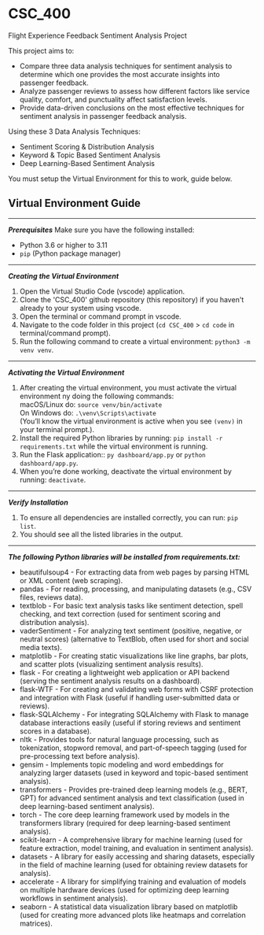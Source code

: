 # CSC_400
Flight Experience Feedback Sentiment Analysis Project

This project aims to:

- Compare three data analysis techniques for sentiment analysis to determine which one provides the most accurate insights into passenger feedback.
- Analyze passenger reviews to assess how different factors like service quality, comfort, and punctuality affect satisfaction levels.
- Provide data-driven conclusions on the most effective techniques for sentiment analysis in passenger feedback analysis.

Using these 3 Data Analysis Techniques:

- Sentiment Scoring & Distribution Analysis
- Keyword & Topic Based Sentiment Analysis
- Deep Learning-Based Sentiment Analysis

You must setup the Virtual Environment for this to work, guide below.

## Virtual Environment Guide
__________________________________________________________________________________________________________________________________
*****Prerequisites*****
Make sure you have the following installed:
- Python 3.6 or higher to 3.11
- `pip` (Python package manager)
__________________________________________________________________________________________________________________________________
*****Creating the Virtual Environment*****
1. Open the Virtual Studio Code (vscode) application.
2. Clone the 'CSC_400' github repository (this repository) if you haven't already to your system using vscode.
3. Open the terminal or command prompt in vscode.
4. Navigate to the code folder in this project (`cd CSC_400` > `cd code` in terminal/command prompt).
5. Run the following command to create a virtual environment: `python3 -m venv venv`.
__________________________________________________________________________________________________________________________________
*****Activating the Virtual Environment*****
1. After creating the virtual environment, you must activate the virtual environment ny doing the following commands: <br />
   macOS/Linux do: `source venv/bin/activate`<br />
   On Windows do: `.\venv\Scripts\activate`<br />
   (You’ll know the virtual environment is active when you see `(venv)` in your terminal prompt.).<br />
2. Install the required Python libraries by running: `pip install -r requirements.txt` while the virtual environment is running.
3. Run the Flask application:: `py dashboard/app.py` or `python dashboard/app.py`.
4. When you’re done working, deactivate the virtual environment by running: `deactivate`.
__________________________________________________________________________________________________________________________________
*****Verify Installation*****
1. To ensure all dependencies are installed correctly, you can run: `pip list`.
2. You should see all the listed libraries in the output.
__________________________________________________________________________________________________________________________________
*****The following Python libraries will be installed from requirements.txt:*****
- beautifulsoup4 - For extracting data from web pages by parsing HTML or XML content (web scraping).
- pandas - For reading, processing, and manipulating datasets (e.g., CSV files, reviews data).
- textblob - For basic text analysis tasks like sentiment detection, spell checking, and text correction (used for sentiment scoring and distribution analysis).
- vaderSentiment - For analyzing text sentiment (positive, negative, or neutral scores) (alternative to TextBlob, often used for short and social media texts).
- matplotlib - For creating static visualizations like line graphs, bar plots, and scatter plots (visualizing sentiment analysis results).
- flask - For creating a lightweight web application or API backend (serving the sentiment analysis results on a dashboard).
- flask-WTF - For creating and validating web forms with CSRF protection and integration with Flask (useful if handling user-submitted data or reviews).
- flask-SQLAlchemy - For integrating SQLAlchemy with Flask to manage database interactions easily (useful if storing reviews and sentiment scores in a database).
- nltk - Provides tools for natural language processing, such as tokenization, stopword removal, and part-of-speech tagging (used for pre-processing text before analysis).
- gensim - Implements topic modeling and word embeddings for analyzing larger datasets (used in keyword and topic-based sentiment analysis).
- transformers - Provides pre-trained deep learning models (e.g., BERT, GPT) for advanced sentiment analysis and text classification (used in deep learning-based sentiment analysis).
- torch - The core deep learning framework used by models in the transformers library (required for deep learning-based sentiment analysis).
- scikit-learn - A comprehensive library for machine learning (used for feature extraction, model training, and evaluation in sentiment analysis).
- datasets - A library for easily accessing and sharing datasets, especially in the field of machine learning (used for obtaining review datasets for analysis).
- accelerate - A library for simplifying training and evaluation of models on multiple hardware devices (used for optimizing deep learning workflows in sentiment analysis).
- seaborn - A statistical data visualization library based on matplotlib (used for creating more advanced plots like heatmaps and correlation matrices).
